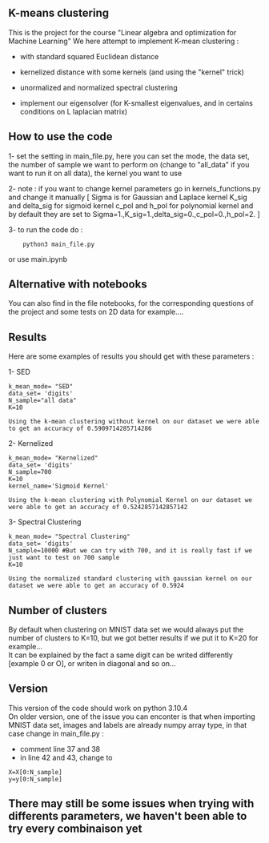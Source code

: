 ## K-means clustering

This is the project for the course "Linear algebra and optimization for Machine Learning"
We here attempt to implement K-mean clustering :
 - with standard squared Euclidean distance
 - kernelized distance with some kernels (and using the "kernel" trick)  

  
 - unormalized and normalized spectral clustering
 - implement our eigensolver (for K-smallest eigenvalues, and in certains conditions on L laplacian matrix)

## How to use the code
1- set the setting in main_file.py, here you can set the mode, the data set, the number of sample we want to perform on (change to "all_data" if you want to run it on all data), the kernel you want to use

2- note : if you want to change kernel parameters go in kernels_functions.py and change it manually
[       Sigma is for Gaussian and Laplace kernel
         K_sig and delta_sig for sigmoid kernel
         c_pol and h_pol for polynomial kernel
         and by default they are set to 
         Sigma=1.,K_sig=1.,delta_sig=0.,c_pol=0.,h_pol=2.  ]

3- to run the code do :
```shell script
    python3 main_file.py
```
or use main.ipynb

## Alternative with notebooks
You can also find in the file notebooks, for the corresponding questions of the project and some tests on 2D data for example....


## Results
Here are some examples of results you should get with these parameters :

1- SED 
```
k_mean_mode= "SED"
data_set= 'digits'
N_sample="all data"
K=10
```
```
Using the k-mean clustering without kernel on our dataset we were able to get an accuracy of 0.5909714285714286
```
2- Kernelized
```
k_mean_mode= "Kernelized"
data_set= 'digits'
N_sample=700
K=10
kernel_name='Sigmoid Kernel'
```
```
Using the k-mean clustering with Polynomial Kernel on our dataset we were able to get an accuracy of 0.5242857142857142
```
3- Spectral Clustering
```
k_mean_mode= "Spectral Clustering"
data_set= 'digits'
N_sample=10000 #But we can try with 700, and it is really fast if we just want to test on 700 sample
K=10
```
```
Using the normalized standard clustering with gaussian kernel on our dataset we were able to get an accuracy of 0.5924
```
## Number of clusters 
By default when clustering on MNIST data set we would always put the number of clusters to K=10, but we got better results if we put it to K=20 for example...  
It can be explained by the fact a same digit can be writed differently [example 0 or O], or writen in diagonal and so on...


## Version
This version of the code should work on python 3.10.4  
On older version, one of the issue you can enconter is that when importing MNIST data set, images and labels are already numpy array type, in that case change in main_file.py :
- comment line 37 and 38
- in line 42 and 43, change to 
```
X=X[0:N_sample]
y=y[0:N_sample]  
```

## There may still be some issues when trying with differents parameters, we haven't been able to try every combinaison yet
